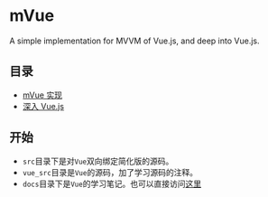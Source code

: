 # mVue
A simple implementation for MVVM of Vue.js, and deep into Vue.js.

## 目录
- [mVue 实现](docs/)
- [深入 Vue.js](docs/deep/)


## 开始

- `src`目录下是对`Vue`双向绑定简化版的源码。
- `vue_src`目录是`Vue`的源码，加了学习源码的注释。
- `docs`目录下是`Vue`的学习笔记。也可以直接访问[这里](https://shipengqi.github.io/mVue)
